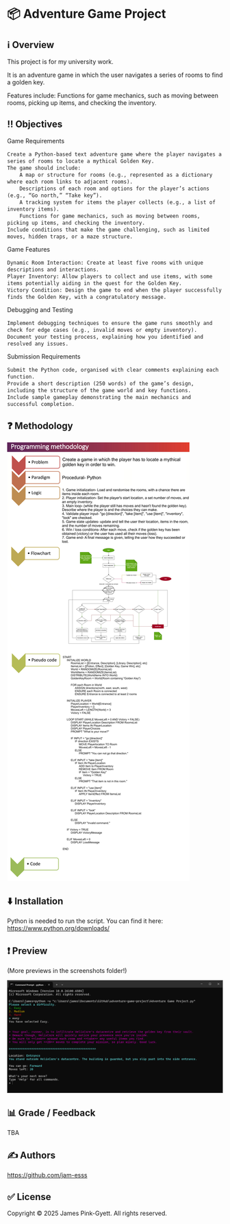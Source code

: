 # 📦 Adventure Game Project

## ℹ️ Overview

This project is for my university work.

It is an adventure game in which the user navigates a series of rooms to find a golden key.

Features include: Functions for game mechanics, such as moving between rooms, picking up items, and checking the inventory.

## ‼️ Objectives

Game Requirements

    Create a Python-based text adventure game where the player navigates a series of rooms to locate a mythical Golden Key.
    The game should include:
        A map or structure for rooms (e.g., represented as a dictionary where each room links to adjacent rooms).
        Descriptions of each room and options for the player’s actions (e.g., “Go north,” “Take key”).
        A tracking system for items the player collects (e.g., a list of inventory items).
        Functions for game mechanics, such as moving between rooms, picking up items, and checking the inventory.
    Include conditions that make the game challenging, such as limited moves, hidden traps, or a maze structure.

Game Features

    Dynamic Room Interaction: Create at least five rooms with unique descriptions and interactions.
    Player Inventory: Allow players to collect and use items, with some items potentially aiding in the quest for the Golden Key.
    Victory Condition: Design the game to end when the player successfully finds the Golden Key, with a congratulatory message.

Debugging and Testing

    Implement debugging techniques to ensure the game runs smoothly and check for edge cases (e.g., invalid moves or empty inventory).
    Document your testing process, explaining how you identified and resolved any issues.

Submission Requirements

    Submit the Python code, organised with clear comments explaining each function.
    Provide a short description (250 words) of the game’s design, including the structure of the game world and key functions.
    Include sample gameplay demonstrating the main mechanics and successful completion.

## ❓ Methodology

![image](https://github.com/jam-esss/adventure-game-project/blob/main/description/Programming%20Methodology.png?raw=true)

## ⬇️ Installation

Python is needed to run the script. You can find it here:
https://www.python.org/downloads/

## ❗ Preview
(More previews in the screenshots folder!)

![image](https://github.com/jam-esss/adventure-game-project/blob/main/screenshots/difficultyselect.png?raw=true)

## 📊 Grade / Feedback

TBA

## ✍️ Authors

https://github.com/jam-esss

## ✅ License

Copyright © 2025 James Pink-Gyett. All rights reserved.
